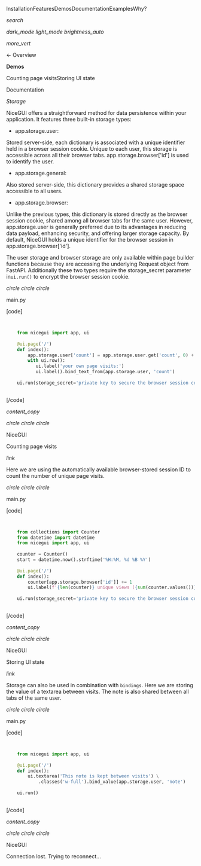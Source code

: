 InstallationFeaturesDemosDocumentationExamplesWhy?

_search_

_dark_mode_ _light_mode_ _brightness_auto_

_more_vert_

← Overview

**Demos**

Counting page visitsStoring UI state

Documentation

_Storage_

NiceGUI offers a straightforward method for data persistence within your application. It features three built-in storage types:

- app.storage.user:

Stored server-side, each dictionary is associated with a unique identifier held in a browser session cookie. Unique to each user, this storage is accessible across all their browser tabs.
app.storage.browser\['id'\] is used to identify the user.

- app.storage.general:

Also stored server-side, this dictionary provides a shared storage space accessible to all users.

- app.storage.browser:

Unlike the previous types, this dictionary is stored directly as the browser session cookie, shared among all browser tabs for the same user. However, app.storage.user is generally preferred due to
its advantages in reducing data payload, enhancing security, and offering larger storage capacity. By default, NiceGUI holds a unique identifier for the browser session in app.storage.browser\['id'\].

The user storage and browser storage are only available within page builder functions because they are accessing the underlying Request object from FastAPI. Additionally these two types require the
storage_secret parameter in`ui.run()` to encrypt the browser session cookie.

_circle_ _circle_ _circle_

main.py

\[code\]

```python


    from nicegui import app, ui
    
    @ui.page('/')
    def index():
        app.storage.user['count'] = app.storage.user.get('count', 0) + 1
        with ui.row():
           ui.label('your own page visits:')
           ui.label().bind_text_from(app.storage.user, 'count')
    
    ui.run(storage_secret='private key to secure the browser session cookie')
    
```

\[/code\]

_content_copy_

_circle_ _circle_ _circle_

NiceGUI

Counting page visits

_link_

Here we are using the automatically available browser-stored session ID to count the number of unique page visits.

_circle_ _circle_ _circle_

main.py

\[code\]

```python


    from collections import Counter
    from datetime import datetime
    from nicegui import app, ui
    
    counter = Counter()
    start = datetime.now().strftime('%H:%M, %d %B %Y')
    
    @ui.page('/')
    def index():
        counter[app.storage.browser['id']] += 1
        ui.label(f'{len(counter)} unique views ({sum(counter.values())} overall) since {start}')
    
    ui.run(storage_secret='private key to secure the browser session cookie')
    
```

\[/code\]

_content_copy_

_circle_ _circle_ _circle_

NiceGUI

Storing UI state

_link_

Storage can also be used in combination with `bindings`. Here we are storing the value of a textarea between visits. The note is also shared between all tabs of the same user.

_circle_ _circle_ _circle_

main.py

\[code\]

```python


    from nicegui import app, ui
    
    @ui.page('/')
    def index():
        ui.textarea('This note is kept between visits') \
            .classes('w-full').bind_value(app.storage.user, 'note')
    
    ui.run()
    
```

\[/code\]

_content_copy_

_circle_ _circle_ _circle_

NiceGUI

Connection lost. Trying to reconnect...
